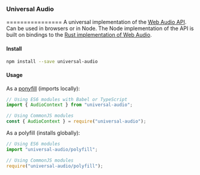 ### Universal Audio

================
A universal implementation of the [Web Audio API](https://developer.mozilla.org/en-US/docs/Web/API/Web_Audio_API). Can be used in browsers or in Node. The Node implementation of the API is built on bindings to the [Rust implementation of Web Audio](https://www.w3.org/TR/webaudio/).

#### Install

```sh
npm install --save universal-audio
```

#### Usage

As a [ponyfill](https://github.com/sindresorhus/ponyfill) (imports locally):

```javascript
// Using ES6 modules with Babel or TypeScript
import { AudioContext } from "universal-audio";

// Using CommonJS modules
const { AudioContext } = require("universal-audio");
```

As a polyfill (installs globally):

```javascript
// Using ES6 modules
import "universal-audio/polyfill";

// Using CommonJS modules
require("universal-audio/polyfill");
```
